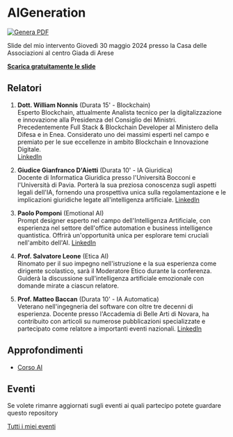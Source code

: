 # AIGeneration

[![Genera PDF](https://github.com/matteobaccan/AIGeneration/actions/workflows/generatepdf.yml/badge.svg)](https://github.com/matteobaccan/AIGeneration/actions/workflows/generatepdf.yml)

Slide del mio intervento Giovedì 30 maggio 2024 presso la Casa delle Associazioni al centro Giada di Arese

**[Scarica gratuitamente le slide](https://raw.githubusercontent.com/matteobaccan/AIGeneration/main/slide/AI_Generation.pdf)**

## Relatori

1. **Dott. William Nonnis** (Durata 15' - Blockchain)  
   Esperto Blockchain, attualmente Analista tecnico per la digitalizzazione e innovazione alla Presidenza del Consiglio dei Ministri. Precedentemente Full Stack & Blockchain Developer al Ministero della Difesa e in Enea. Considerato uno dei massimi esperti nel campo e premiato per le sue eccellenze in ambito Blockchain e Innovazione Digitale.  
   [LinkedIn](https://www.linkedin.com/in/william-nonnis-66563a170/)

2. **Giudice Gianfranco D'Aietti** (Durata 10' - IA Giuridica)  
   Docente di Informatica Giuridica presso l'Università Bocconi e l'Università di Pavia. Porterà la sua preziosa conoscenza sugli aspetti legali dell'IA, fornendo una prospettiva unica sulla regolamentazione e le implicazioni giuridiche legate all'intelligenza artificiale.
   [LinkedIn](https://www.linkedin.com/in/gianfranco-daietti/)

3. **Paolo Pomponi** (Emotional AI)  
   Prompt designer esperto nel campo dell'Intelligenza Artificiale, con esperienza nel settore dell'office automation e business intelligence quantistica. Offrirà un'opportunità unica per esplorare temi cruciali nell'ambito dell'AI.
   [LinkedIn](https://www.linkedin.com/in/apollo29/)

4. **Prof. Salvatore Leone** (Etica AI)  
   Rinomato per il suo impegno nell'istruzione e la sua esperienza come dirigente scolastico, sarà il Moderatore Etico durante la conferenza. Guiderà la discussione sull'intelligenza artificiale emozionale con domande mirate a ciascun relatore.

5. **Prof. Matteo Baccan** (Durata 10' - IA Automatica)  
   Veterano nell'ingegneria del software con oltre tre decenni di esperienza. Docente presso l'Accademia di Belle Arti di Novara, ha contribuito con articoli su numerose pubblicazioni specializzate e partecipato come relatore a importanti eventi nazionali.
   [LinkedIn](https://www.linkedin.com/in/matteobaccan/)

## Approfondimenti

- [Corso AI](https://github.com/matteobaccan/CorsoAI)

## Eventi

Se volete rimanre aggiornati sugli eventi ai quali partecipo potete guardare questo repository

[Tutti i miei eventi](https://github.com/matteobaccan/Eventi)
